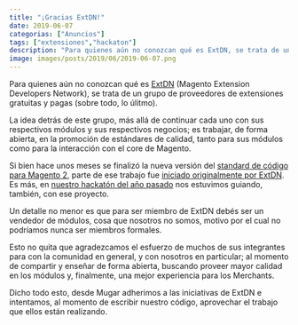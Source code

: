 ```yaml
---
title: "¡Gracias ExtDN!"
date: 2019-06-07
categorias: ["Anuncios"]
tags: ["extensiones","hackaton"]
description: "Para quienes aún no conozcan qué es ExtDN, se trata de un grupo de proveedores de extensiones gratuitas y pagas (sobre todo, lo úlitmo)."
image: images/posts/2019/06/2019-06-07.png
---
```


Para quienes aún no conozcan qué es [ExtDN](https://extdn.org/) (Magento Extension Developers Network), se trata de un grupo de proveedores de extensiones gratuitas y pagas (sobre todo, lo úlitmo).

La idea detrás de este grupo, más allá de continuar cada uno con sus respectivos módulos y sus respectivos negocios; es trabajar, de forma abierta, en la promoción de estándares de calidad, tanto para sus módulos como para la interacción con el core de Magento.

Si bien hace unos meses se finalizó la nueva versión del [standard de código para Magento 2](https://github.com/magento/magento-coding-standard), parte de ese trabajo fue [iniciado originalmente por ExtDN](https://github.com/extdn/extdn-phpcs). Es más, en [nuestro hackatón del año pasado](/posts/recap-del-meetup-3-en-buenos-aires/) nos estuvimos guiando, también, con ese proyecto.

Un detalle no menor es que para ser miembro de ExtDN debés ser un vendedor de módulos, cosa que nosotros no somos, motivo por el cual no podríamos nunca ser miembros formales.

Esto no quita que agradezcamos el esfuerzo de muchos de sus integrantes para con la comunidad en general, y con nosotros en particular; al momento de compartir y enseñar de forma abierta, buscando proveer mayor calidad en los módulos y, finalmente, una mejor experiencia para los Merchants.

Dicho todo esto, desde Mugar adherimos a las iniciativas de ExtDN e intentamos, al momento de escribir nuestro código, aprovechar el trabajo que ellos están realizando.
